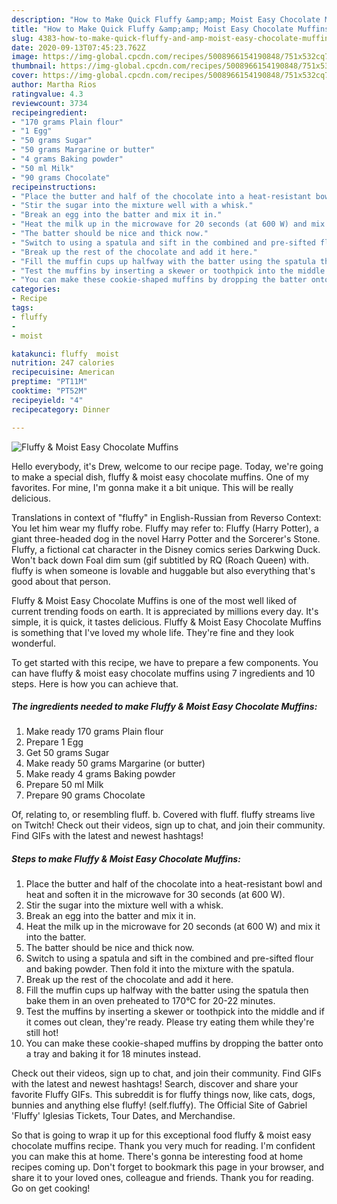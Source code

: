 ```yaml
---
description: "How to Make Quick Fluffy &amp;amp; Moist Easy Chocolate Muffins"
title: "How to Make Quick Fluffy &amp;amp; Moist Easy Chocolate Muffins"
slug: 4383-how-to-make-quick-fluffy-and-amp-moist-easy-chocolate-muffins
date: 2020-09-13T07:45:23.762Z
image: https://img-global.cpcdn.com/recipes/5008966154190848/751x532cq70/fluffy-moist-easy-chocolate-muffins-recipe-main-photo.jpg
thumbnail: https://img-global.cpcdn.com/recipes/5008966154190848/751x532cq70/fluffy-moist-easy-chocolate-muffins-recipe-main-photo.jpg
cover: https://img-global.cpcdn.com/recipes/5008966154190848/751x532cq70/fluffy-moist-easy-chocolate-muffins-recipe-main-photo.jpg
author: Martha Rios
ratingvalue: 4.3
reviewcount: 3734
recipeingredient:
- "170 grams Plain flour"
- "1 Egg"
- "50 grams Sugar"
- "50 grams Margarine or butter"
- "4 grams Baking powder"
- "50 ml Milk"
- "90 grams Chocolate"
recipeinstructions:
- "Place the butter and half of the chocolate into a heat-resistant bowl and heat and soften it in the microwave for 30 seconds (at 600 W)."
- "Stir the sugar into the mixture well with a whisk."
- "Break an egg into the batter and mix it in."
- "Heat the milk up in the microwave for 20 seconds (at 600 W) and mix it into the batter."
- "The batter should be nice and thick now."
- "Switch to using a spatula and sift in the combined and pre-sifted flour and baking powder. Then fold it into the mixture with the spatula."
- "Break up the rest of the chocolate and add it here."
- "Fill the muffin cups up halfway with the batter using the spatula then bake them in an oven preheated to 170°C for 20-22 minutes."
- "Test the muffins by inserting a skewer or toothpick into the middle and if it comes out clean, they&#39;re ready. Please try eating them while they&#39;re still hot!"
- "You can make these cookie-shaped muffins by dropping the batter onto a tray and baking it for 18 minutes instead."
categories:
- Recipe
tags:
- fluffy
- 
- moist

katakunci: fluffy  moist 
nutrition: 247 calories
recipecuisine: American
preptime: "PT11M"
cooktime: "PT52M"
recipeyield: "4"
recipecategory: Dinner

---
```



![Fluffy &amp; Moist Easy Chocolate Muffins](https://img-global.cpcdn.com/recipes/5008966154190848/751x532cq70/fluffy-moist-easy-chocolate-muffins-recipe-main-photo.jpg)

Hello everybody, it's Drew, welcome to our recipe page. Today, we're going to make a special dish, fluffy &amp; moist easy chocolate muffins. One of my favorites. For mine, I'm gonna make it a bit unique. This will be really delicious.

Translations in context of &#34;fluffy&#34; in English-Russian from Reverso Context: You let him wear my fluffy robe. Fluffy may refer to: Fluffy (Harry Potter), a giant three-headed dog in the novel Harry Potter and the Sorcerer&#39;s Stone. Fluffy, a fictional cat character in the Disney comics series Darkwing Duck. Won&#39;t back down Foal dim sum (gif subtitled by RQ (Roach Queen) with. fluffy is when someone is lovable and huggable but also everything that&#39;s good about that person.

Fluffy &amp; Moist Easy Chocolate Muffins is one of the most well liked of current trending foods on earth. It is appreciated by millions every day. It's simple, it is quick, it tastes delicious. Fluffy &amp; Moist Easy Chocolate Muffins is something that I've loved my whole life. They're fine and they look wonderful.


To get started with this recipe, we have to prepare a few components. You can have fluffy &amp; moist easy chocolate muffins using 7 ingredients and 10 steps. Here is how you can achieve that.

<!--inarticleads1-->

##### The ingredients needed to make Fluffy &amp; Moist Easy Chocolate Muffins:

1. Make ready 170 grams Plain flour
1. Prepare 1 Egg
1. Get 50 grams Sugar
1. Make ready 50 grams Margarine (or butter)
1. Make ready 4 grams Baking powder
1. Prepare 50 ml Milk
1. Prepare 90 grams Chocolate


Of, relating to, or resembling fluff. b. Covered with fluff. fluffy streams live on Twitch! Check out their videos, sign up to chat, and join their community. Find GIFs with the latest and newest hashtags! 

<!--inarticleads2-->

##### Steps to make Fluffy &amp; Moist Easy Chocolate Muffins:

1. Place the butter and half of the chocolate into a heat-resistant bowl and heat and soften it in the microwave for 30 seconds (at 600 W).
1. Stir the sugar into the mixture well with a whisk.
1. Break an egg into the batter and mix it in.
1. Heat the milk up in the microwave for 20 seconds (at 600 W) and mix it into the batter.
1. The batter should be nice and thick now.
1. Switch to using a spatula and sift in the combined and pre-sifted flour and baking powder. Then fold it into the mixture with the spatula.
1. Break up the rest of the chocolate and add it here.
1. Fill the muffin cups up halfway with the batter using the spatula then bake them in an oven preheated to 170°C for 20-22 minutes.
1. Test the muffins by inserting a skewer or toothpick into the middle and if it comes out clean, they&#39;re ready. Please try eating them while they&#39;re still hot!
1. You can make these cookie-shaped muffins by dropping the batter onto a tray and baking it for 18 minutes instead.


Check out their videos, sign up to chat, and join their community. Find GIFs with the latest and newest hashtags! Search, discover and share your favorite Fluffy GIFs. This subreddit is for fluffy things now, like cats, dogs, bunnies and anything else fluffy! (self.fluffy). The Official Site of Gabriel &#39;Fluffy&#39; Iglesias Tickets, Tour Dates, and Merchandise. 

So that is going to wrap it up for this exceptional food fluffy &amp; moist easy chocolate muffins recipe. Thank you very much for reading. I'm confident you can make this at home. There's gonna be interesting food at home recipes coming up. Don't forget to bookmark this page in your browser, and share it to your loved ones, colleague and friends. Thank you for reading. Go on get cooking!
